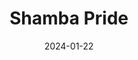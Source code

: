 ---  
layout: startup_page  
title: "Shamba Pride"  
id: "shambapride.com"  
permalink: "/shambaprideshambapride.com01222024/"  
website: "https://shambapride.com/"  
funding_round: "Debt & Equity"  
funding_amount: "$3.7M"  
investors: "EDFI AgriFI, Seedstars Africa Ventures (SAV)"  
about: "Shamba Pride enhances last-mile distribution for farm inputs in Kenya, tackling price exploitation and quality issues for farmers through a network of 2,700 agro-dealers. It provides farmers with market linkages, Buy Now Pay Later services, and training via a USSD platform, empowering both farmers and agro-dealers with technology and support."  
markets: "Agtech, Farming"  
hq: "Nairobi, Nairobi, Kenya"  
founded_year: "2016"  
linkedin: "https://www.linkedin.com/company/shamba-pride"  
twitter: "https://twitter.com/shambapride"  
instagram: ""  
facebook: "https://www.facebook.com/shambapride"  
crunchbase: "https://www.crunchbase.com/organization/shamba-pride?utm_source=linkedin&utm_medium=referral&utm_campaign=linkedin_companies&utm_content=profile_cta_anon&trk=funding_crunchbase"  
pitchbook: "https://pitchbook.com/profiles/company/226939-96"  

date_display: "22-Jan-2024"  
date: "2024-01-22"

# SEO Optimization  
meta_title: "Shamba Pride - Debt & Equity Funding ($3.7M)"  
meta_description: "Shamba Pride, Shamba Pride enhances last-mile distribution for farm inputs in Kenya, tackling price exploitation and quality issues for farmers through a network of..."  
meta_keywords: "Shamba Pride, Agtech, Farming, Debt & Equity funding"  
canonical_url: "https://startup.projectstartups.com/shambaprideshambapride.com01222024/"  
---